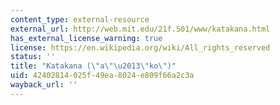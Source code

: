 ```yaml
---
content_type: external-resource
external_url: http://web.mit.edu/21f.501/www/katakana.html
has_external_license_warning: true
license: https://en.wikipedia.org/wiki/All_rights_reserved
status: ''
title: "Katakana (\"a\"\u2013\"ko\")"
uid: 42402814-025f-49ea-8024-e809f66a2c3a
wayback_url: ''
---
```

